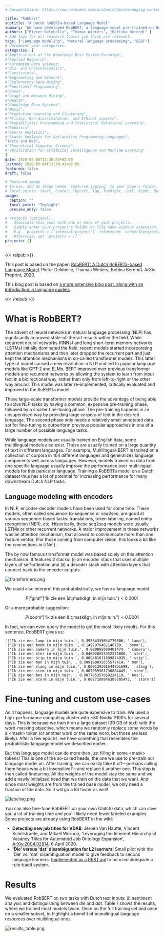 ```yaml
---
# Documentation: https://sourcethemes.com/academic/docs/managing-content/

title: "Robbert"
subtitle: "A Dutch RoBERTa-based Language Model"
summary: "We have developed RobBERT, a language model pre-trained on Dutch texts. This post will give a brief overview of DTAI's work in this field."
authors: ["Pieter Delobelle", "Thomas Winters", "Bettina Berendt" ]
# Add tags for all research topics you think are relevant:
tags: ["Language modeling", "Natural language processing", "BERT"]
# Uncomment your categories:
categories: [
#"Applications of the Knowledge Base System Paradigm",
#"Applied Research",
#"Automated Data Science",
#"Bio- and Cheminformatics",
#"Constraints",
#"Engineering and Sensors",
#"Exploratory Data Mining",
#"Functional Programming",
#"Games",
#"Graph and Network Mining",
#"Health",
#"Knowledge Base Systems",
#"Music",
#"Predictive Learning and Clustering",
#"Privacy, Non-discrimination, and Ethical aspects",
#"Probabilistic Programming and Statistical Relational Learning",
#"Robotics",
#"Sports Analytics",
#"Static Analysis for Declarative Programming Languages",
"Texts and Web",
#"Theoretical Computer Science",
#"Verification for Artificial Intelligence and Machine Learning"
]
date: 2020-05-04T13:30:43+02:00
lastmod: 2020-05-04T13:30:43+02:00
featured: false
draft: false

# Featured image
# To use, add an image named `featured.jpg/png` to your page's folder.
# Focal points: Smart, Center, TopLeft, Top, TopRight, Left, Right, BottomLeft, Bottom, BottomRight.
image:
  caption: ""
  focal_point: "TopRight"
  preview_only: false

# Projects (optional).
#   Associate this post with one or more of your projects.
#   Simply enter your project's folder or file name without extension.
#   E.g. `projects = ["internal-project"]` references `content/project/deep-learning/index.md`.
#   Otherwise, set `projects = []`.
projects: []
---
```


{{< relpub >}}

This post is based on the paper: [RobBERT: A Dutch RoBERTa-based Language Model](https://arxiv.org/pdf/2001.06286.pdf). Pieter Delobelle, Thomas Winters, Bettina Berendt.  ArXiv Preprint, 2020.

This blog post is based on [a more extensive blog post, along with an introduction in language models](https://people.cs.kuleuven.be/~pieter.delobelle/robbert/).

{{< /relpub >}}

# What is RobBERT?
The advent of neural networks in natural language processing (NLP) has significantly improved state-of-the-art results within the field. While recurrent neural networks (RNNs) and long short-term memory networks (LSTMs) initially dominated the field, recent models started incorporating attention mechanisms and then later dropped the recurrent part and just kept the attention mechanisms in so-called transformer models. This latter type of model caused a new revolution in NLP and led to popular language models like GPT-2 and ELMo. BERT improved over previous transformer models and recurrent networks by allowing the system to learn from input text in a bidirectional way, rather than only from left-to-right or the other way around. This model was later re-implemented, critically evaluated and improved in the RoBERTa model.

These large-scale transformer models provide the advantage of being able to solve NLP tasks by having a common, expensive pre-training phase, followed by a smaller fine-tuning phase. The pre-training happens in an unsupervised way by providing large corpora of text in the desired language. The second phase only needs a relatively small annotated data set for fine-tuning to outperform previous popular approaches in one of a large number of possible language tasks.

While language models are usually trained on English data, some multilingual models also exist. These are usually trained on a large quantity of text in different languages. For example, Multilingual-BERT is trained on a collection of corpora in 104 different languages and generalizes language components well across languages. However, models trained on data from one specific language usually improve the performance over multilingual models for this particular language. Training a RoBERTa model on a Dutch dataset thus has a lot of potential for increasing performance for many downstream Dutch NLP tasks.

## Language modeling with encoders
In NLP, encoder-decoder models have been used for some time. These models, often called sequence-to-sequence or seq2seq, are good at various sequence-based tasks: translations, token labeling, named entity recognition (NER), etc. Historically, these seq2seq models were usually LSTMs or other recurrent networks. A major improvement in these networks was an attention mechanism, that allowed to communicate more than one feature vector. (For those coming from computer vision, this looks a bit like the connections in UNet).

The by now famous transformer model was based solely on this attention mechanism. It features 2 stacks: (i) an encoder stack that uses multiple layers of self-attention and (ii) a decoder stack with attention layers that connect back to the encoder outputs.

![transformers.png](transformers.png)

We could also interpret this probabilistically, we have a language model


$$P(\text{“giraf"}|\text{“ik zie een &lt;mask&gt; in mijn tuin."})<0.0001$$


Or a more probable suggestion:

$$P(\text{boom"}|\text{“ik zie een &lt;mask&gt; in mijn tuin."})<0.0001$$

In fact, we can even query the model to get the most likely results. For this sentence, RobBERT gives us:

```
[('Ik zie een lamp in mijn tuin.', 0.39584335684776306, ' lamp'),
 ('Ik zie een boom in mijn tuin.', 0.1497979462146759, ' boom'),
 ('Ik zie een camera in mijn tuin.', 0.089895099401474, ' camera'),
 ('Ik zie een ster in mijn tuin.', 0.046020057052373886, ' ster'),
 ('Ik zie een stip in mijn tuin.', 0.009481011889874935, ' stip'),
 ('Ik zie een man in mijn tuin.', 0.009198895655572414, ' man'),
 ('Ik zie een slang in mijn tuin.', 0.009129301644861698, ' slang'),
 ('Ik zie een stem in mijn tuin.', 0.007939961738884449, ' stem'),
 ('Ik zie een bos in mijn tuin.', 0.007785357069224119, ' bos'),
 ('Ik zie een storm in mijn tuin.', 0.0077188946306705475, ' storm')]
 ```

# Fine-tuning and custom use-cases
As it happens, language models are quite expensive to train. We used a high-performance computing cluster with ~80 Nvidia P100’s for several days. This is because we train it on a large dataset (39 GB of text) with the word-masking objective, which means we randomly replace some words by a &lt;mask&gt; token (or another word or the same word, but those are less likely). After a few epochs, we have something that resembles the probabilistic language model we described earlier.

But this language model can do more than just filling in some &lt;mask&gt; tokens! This is one of the so-called heads, the one we use to pre-train our language model on. After training, we can easily take it off—perhaps calling them heads was a bit insensitive?—and replace it another one. This step is then called finetuning. All the weights of the model stay the same and we add a newly initialized head that we train on the data that we want. And since most weights are from the trained base model, we only need a fraction of the data. So it will go a lot faster as well!

![labeling.png](labeling.png)

You can also fine-tune RobBERT on your own (Dutch) data, which can save you a lot of training time and you'll likely need fewer labeled examples. Some projects are already using RobBERT in the wild:

- **Detecting new job titles for VDAB**: Jeroen Van Hautte, Vincent Schelstraete, and Mikaël Wornoo, ‘Leveraging the Inherent Hierarchy of Vacancy Titles for Automated Job Ontology Expansion’, [ArXiv:2004.02814](http://arxiv.org/abs/2004.02814), 6 April 2020.
- **'Die' versus 'dat' disambiguation for L2 learners**: Small pilot with the 'Die' vs. 'dat' disambiguation model to give feedback to second language learners. [Implemented as a REST api](https://github.com/iPieter/RobBERT/tree/master/examples/die_vs_data_rest_api) to be used alongside a rule-baed system.



# Results
We evaluated RobBERT on two tasks with Dutch text inputs: (i) sentiment analysis and distinguishing between _die_ and _dat_. Table 1 shows the results, where we trained most models twice. Once on the full training set and once on a smaller subset, to highlight a benefit of monolingual language resources over multilingual ones.

![results_table.png](results_table.png)

# 